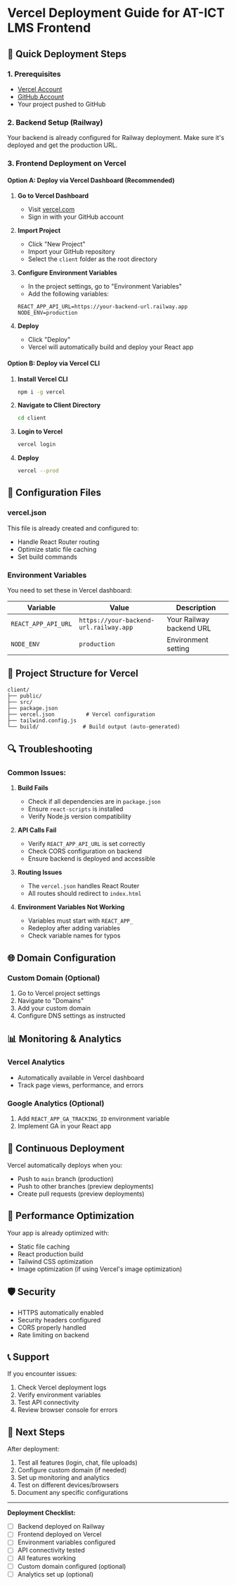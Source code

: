 # Vercel Deployment Guide for AT-ICT LMS Frontend

## 🚀 Quick Deployment Steps

### 1. Prerequisites
- [Vercel Account](https://vercel.com/signup)
- [GitHub Account](https://github.com)
- Your project pushed to GitHub

### 2. Backend Setup (Railway)
Your backend is already configured for Railway deployment. Make sure it's deployed and get the production URL.

### 3. Frontend Deployment on Vercel

#### Option A: Deploy via Vercel Dashboard (Recommended)

1. **Go to Vercel Dashboard**
   - Visit [vercel.com](https://vercel.com)
   - Sign in with your GitHub account

2. **Import Project**
   - Click "New Project"
   - Import your GitHub repository
   - Select the `client` folder as the root directory

3. **Configure Environment Variables**
   - In the project settings, go to "Environment Variables"
   - Add the following variables:
   ```
   REACT_APP_API_URL=https://your-backend-url.railway.app
   NODE_ENV=production
   ```

4. **Deploy**
   - Click "Deploy"
   - Vercel will automatically build and deploy your React app

#### Option B: Deploy via Vercel CLI

1. **Install Vercel CLI**
   ```bash
   npm i -g vercel
   ```

2. **Navigate to Client Directory**
   ```bash
   cd client
   ```

3. **Login to Vercel**
   ```bash
   vercel login
   ```

4. **Deploy**
   ```bash
   vercel --prod
   ```

## 🔧 Configuration Files

### vercel.json
This file is already created and configured to:
- Handle React Router routing
- Optimize static file caching
- Set build commands

### Environment Variables
You need to set these in Vercel dashboard:

| Variable | Value | Description |
|----------|-------|-------------|
| `REACT_APP_API_URL` | `https://your-backend-url.railway.app` | Your Railway backend URL |
| `NODE_ENV` | `production` | Environment setting |

## 📁 Project Structure for Vercel

```
client/
├── public/
├── src/
├── package.json
├── vercel.json          # Vercel configuration
├── tailwind.config.js
└── build/              # Build output (auto-generated)
```

## 🔍 Troubleshooting

### Common Issues:

1. **Build Fails**
   - Check if all dependencies are in `package.json`
   - Ensure `react-scripts` is installed
   - Verify Node.js version compatibility

2. **API Calls Fail**
   - Verify `REACT_APP_API_URL` is set correctly
   - Check CORS configuration on backend
   - Ensure backend is deployed and accessible

3. **Routing Issues**
   - The `vercel.json` handles React Router
   - All routes should redirect to `index.html`

4. **Environment Variables Not Working**
   - Variables must start with `REACT_APP_`
   - Redeploy after adding variables
   - Check variable names for typos

## 🌐 Domain Configuration

### Custom Domain (Optional)
1. Go to Vercel project settings
2. Navigate to "Domains"
3. Add your custom domain
4. Configure DNS settings as instructed

## 📊 Monitoring & Analytics

### Vercel Analytics
- Automatically available in Vercel dashboard
- Track page views, performance, and errors

### Google Analytics (Optional)
1. Add `REACT_APP_GA_TRACKING_ID` environment variable
2. Implement GA in your React app

## 🔄 Continuous Deployment

Vercel automatically deploys when you:
- Push to `main` branch (production)
- Push to other branches (preview deployments)
- Create pull requests (preview deployments)

## 📱 Performance Optimization

Your app is already optimized with:
- Static file caching
- React production build
- Tailwind CSS optimization
- Image optimization (if using Vercel's image optimization)

## 🛡️ Security

- HTTPS automatically enabled
- Security headers configured
- CORS properly handled
- Rate limiting on backend

## 📞 Support

If you encounter issues:
1. Check Vercel deployment logs
2. Verify environment variables
3. Test API connectivity
4. Review browser console for errors

## 🎯 Next Steps

After deployment:
1. Test all features (login, chat, file uploads)
2. Configure custom domain (if needed)
3. Set up monitoring and analytics
4. Test on different devices/browsers
5. Document any specific configurations

---

**Deployment Checklist:**
- [ ] Backend deployed on Railway
- [ ] Frontend deployed on Vercel
- [ ] Environment variables configured
- [ ] API connectivity tested
- [ ] All features working
- [ ] Custom domain configured (optional)
- [ ] Analytics set up (optional) 